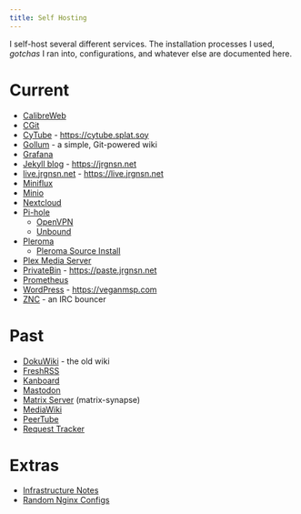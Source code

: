 ```yaml
---
title: Self Hosting
---
```


I self-host several different services. The installation processes I used, *gotchas* I ran into, configurations, and whatever else are documented here.

# Current

* [CalibreWeb](/Self_Hosting/CalibreWeb)
* [CGit](/Self_Hosting/CGit)
* [CyTube](/Self_Hosting/CyTube) - https://cytube.splat.soy
* [Gollum](/Self_Hosting/Gollum) - a simple, Git-powered wiki
* [Grafana](/Self_Hosting/Grafana)
* [Jekyll blog](/Self_Hosting/Jekyll_blog) - https://jrgnsn.net
* [live.jrgnsn.net](/Self_Hosting/live_jrgnsn_net) - https://live.jrgnsn.net
* [Miniflux](/Self_Hosting/Miniflux)
* [Minio](/Self_Hosting/Minio)
* [Nextcloud](/Self_Hosting/Nextcloud)
* [Pi-hole](/Self_Hosting/Pi-hole)
  * [OpenVPN](/Self_Hosting/Pi-hole/OpenVPN)
  * [Unbound](/Self_Hosting/Pi-hole/Unbound)
* [Pleroma](/Self_Hosting/Pleroma)
  * [Pleroma Source Install](/Self_Hosting/Pleroma_Source_Install)
* [Plex Media Server](/Self_Hosting/Plex_Media_Server)
* [PrivateBin](/Self_Hosting/PrivateBin) - https://paste.jrgnsn.net
* [Prometheus](/Self_Hosting/Prometheus)
* [WordPress](/Self_Hosting/WordPress) - https://veganmsp.com
* [ZNC](/Self_Hosting/ZNC) - an IRC bouncer

# Past

* [DokuWiki](/Self_Hosting/DokuWiki) - the old wiki
* [FreshRSS](/Self_Hosting/FreshRSS)
* [Kanboard](/Self_Hosting/KanBoard)
* [Mastodon](/Self_Hosting/Mastodon)
* [Matrix Server](/Self_Hosting/Matrix_Server) (matrix-synapse)
* [MediaWiki](/Self_Hosting/MediaWiki)
* [PeerTube](/Self_Hosting/PeerTube)
* [Request Tracker](/Self_Hosting/Request_Tracker)

# Extras

* [Infrastructure Notes](/Self_Hosting/Infrastructure_Notes)
* [Random Nginx Configs](/Self_Hosting/Random_Nginx_Configs)